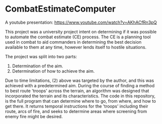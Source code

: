 # CombatEstimateComputer

A youtube presentation: https://www.youtube.com/watch?v=AKhACfRn3pQ

This project was a university project intent on determining if it was possible to automate the combat estimate (CE) process. The CE is a planning tool used in combat to aid commanders in determining the best decision available to them at any time, however lends itself to hostile situations.

The project was split into two parts:
  1. Determination of the aim.
  2. Determination of how to achieve the aim.

Due to time limitations, (2) above was targeted by the author, and this was achieved with a predetermined aim. During the course of finding a method to best route 'troops' across the terrain, an algorithm was designed that incorporated the terrain and its characteristics. The code in this repository, is the full program that can determine where to go, from where, and how to get there. It returns temporal instructions for the 'troops' including their route, arcs of fire, and seeks to determine areas where screening from enemy fire might be desired.
